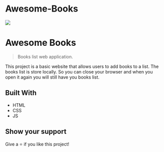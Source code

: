 # Awesome-Books

![](https://img.shields.io/badge/Microverse-blueviolet)

# Awesome Books

> Books list web application.

This project is a basic website that allows users to add books to a list. The books list is store locally. So you can close your browser and when you open it again you will still have you books list.

## Built With

- HTML
- CSS
- JS


## Show your support

Give a ⭐️ if you like this project!
